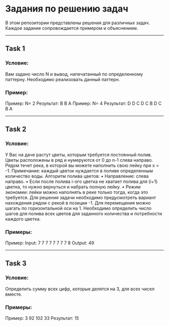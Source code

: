 # Задания по решению задач

В этом репозитории представлены решения для различных задач. Каждое задание сопровождается примером и объяснением.

---

## Task 1

### Условие:
Вам задано число N и вывод, напечатанный по определенному
паттерну. Необходимо реализовать данный паттерн.

### Пример:

Пример: N= 2
Результат: 
B
B A
Пример: N= 4
Результат: 
D
D C
D C B
D C B A

---

## Task 2

### Условие:
У Вас на даче растут цветы, которым требуется постоянный
полив. Цветы расположены в ряд и нумеруются от 0 до n-1 слева направо.
Рядом течет река, в которой вы можете наполнить свою лейку при x = -1.
Примечание: каждый цветок нуждается в поливе определенным
количество воды.
Алгоритм полива цветов:
• Направление: слева направо.
• Если после полива i-ого цветка не хватает полива для (i+1)
цветка, то нужно вернуться и набрать полную лейку.
• Режим экономии: лейки можно наполнять в реке только тогда, когда
это требуется.
Для решения задачи необходимо предусмотреть вариант нахождения
рядом с рекой в позиции -1. Для перемещения можно шагать по
горизонтальной оси на 1.
Необходимо определить число шагов для полива всех цветов для
заданного количества и потребности каждого цветка.

### Примеры:

Пример:
Input: 7
7 7 7 7 7 7 7
8
Output: 49


---

## Task 3

### Условие:
Определить сумму всех цифр, которые делятся на 3, для всех чисел
вместе.

### Примеры:

Пример: 3 92 102 33
Результат: 15
